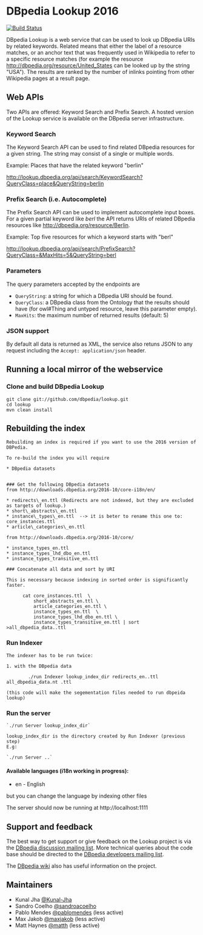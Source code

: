 # DBpedia Lookup 2016

[![Build Status](https://travis-ci.org/dbpedia/lookup.svg?branch=master)](https://travis-ci.org/dbpedia/lookup)

DBpedia Lookup is a web service that can be used to look up DBpedia URIs by related keywords. Related means that either the label of a resource matches, or an anchor text that was frequently used in Wikipedia to refer to a specific resource matches (for example the resource http://dbpedia.org/resource/United_States can be looked up by the string "USA"). The results are ranked by the number of inlinks pointing from other Wikipedia pages at a result page.

## Web APIs

Two APIs are offered: Keyword Search and Prefix Search. A hosted version of the Lookup service is available on the DBpedia server infrastructure.

### Keyword Search

The Keyword Search API can be used to find related DBpedia resources for a given string. The string may consist of a single or multiple words.

Example: Places that have the related keyword "berlin"

http://lookup.dbpedia.org/api/search/KeywordSearch?QueryClass=place&QueryString=berlin

### Prefix Search (i.e. Autocomplete)

The Prefix Search API can be used to implement autocomplete input boxes. For a given partial keyword like *berl* the API returns URIs of related DBpedia resources like http://dbpedia.org/resource/Berlin.

Example: Top five resources for which a keyword starts with "berl"

http://lookup.dbpedia.org/api/search/PrefixSearch?QueryClass=&MaxHits=5&QueryString=berl

### Parameters

The query parameters accepted by the endpoints are

* `QueryString`: a string for which a DBpedia URI should be found.
* `QueryClass`: a DBpedia class from the Ontology that the results should have (for owl#Thing and untyped resource, leave this parameter empty).
* `MaxHits`: the maximum number of returned results (default: 5)

### JSON support

By default all data is returned as XML, the service also retuns JSON to any request including the `Accept: application/json` header.

## Running a local mirror of the webservice

### Clone and build DBpedia Lookup

    git clone git://github.com/dbpedia/lookup.git
    cd lookup
    mvn clean install


## Rebuilding the index

    Rebuilding an index is required if you want to use the 2016 version of DBPedia.

    To re-build the index you will require

    * DBpedia datasets


    ### Get the following DBpedia datasets
    from http://downloads.dbpedia.org/2016-10/core-i18n/en/

    * redirects\_en.ttl (Redirects are not indexed, but they are excluded as targets of lookup.)
    * short\_abstracts\_en.ttl
    * instance\_types\_en.ttl  --> it is beter to rename this one to: core_instances.ttl
    * article\_categories\_en.ttl

    from http://downloads.dbpedia.org/2016-10/core/

    * instance_types_en.ttl
    * instance_types_lhd_dbo_en.ttl
    * instance_types_transitive_en.ttl  

    ### Concatenate all data and sort by URI

    This is necessary because indexing in sorted order is significantly faster.

          cat core_instances.ttl  \
              short_abstracts_en.ttl \
              article_categories_en.ttl \
              instance_types_en.ttl  \
              instance_types_lhd_dbo_en.ttl \
              instance_types_transitive_en.ttl | sort >all_dbpedia_data..ttl

### Run Indexer

    The indexer has to be run twice:

    1. with the DBpedia data

            ./run Indexer lookup_index_dir redirects_en..ttl all_dbpedia_data.nt .ttl

    (this code will make the segementation files needed to run dbpeida lookup)

### Run the server


    `./run Server lookup_index_dir`

    lookup_index_dir is the directory created by Run Indexer (previous step)
    E.g:

    `./run Server ..`


#### Available languages (i18n working in progress):

* en - English

but you can change the language by indexing other files

The server should now be running at http://localhost:1111


## Support and feedback

The best way to get support or give feedback on the Lookup project is via the [DBpedia discussion mailing list](https://lists.sourceforge.net/lists/listinfo/dbpedia-discussion). More technical queries about the code base should be directed to the [DBpedia developers mailing list](https://lists.sourceforge.net/lists/listinfo/dbpedia-developers).

The [DBpedia wiki](http://wiki.dbpedia.org/lookup/) also has useful information on the project.

## Maintainers

* Kunal Jha [@Kunal-Jha](https://github.com/Kunal-Jha)
* Sandro Coelho [@sandroacoelho](https://github.com/sandroacoelho)
* Pablo Mendes [@pablomendes](https://github.com/pablomendes) (less active)
* Max Jakob [@maxjakob](https://github.com/maxjakob) (less active)
* Matt Haynes [@matth](https://github.com/matth) (less active)
